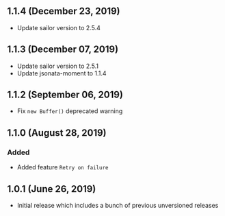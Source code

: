 ## 1.1.4 (December 23, 2019)

* Update sailor version to 2.5.4

## 1.1.3 (December 07, 2019)

* Update sailor version to 2.5.1
* Update jsonata-moment to 1.1.4

## 1.1.2 (September 06, 2019)

* Fix `new Buffer()` deprecated warning

## 1.1.0 (August 28, 2019)

### Added
* Added feature `Retry on failure`

## 1.0.1 (June 26, 2019)

* Initial release which includes a bunch of previous unversioned releases

